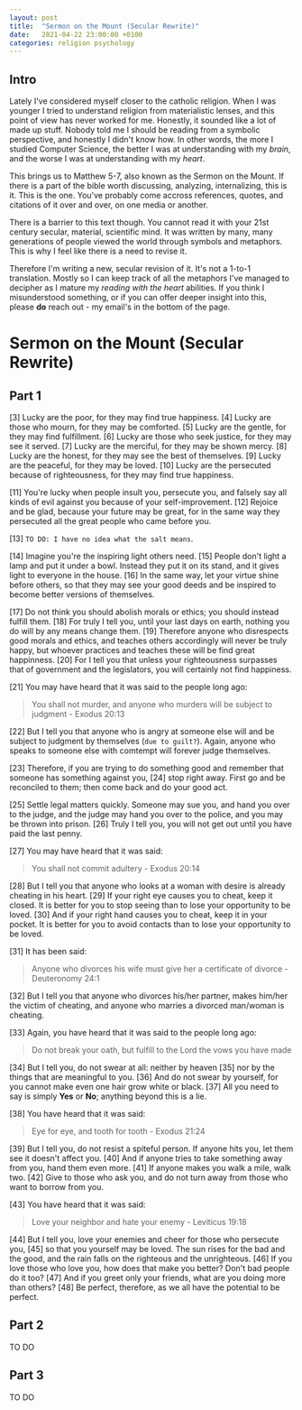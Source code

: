 ```yaml
---
layout: post
title:  "Sermon on the Mount (Secular Rewrite)"
date:   2021-04-22 23:00:00 +0100
categories: religion psychology
---
```


## Intro

Lately I've considered myself closer to the catholic religion. When I was younger I tried to understand religion from materialistic lenses, and this point of view has never worked for me. Honestly, it sounded like a lot of made up stuff. Nobody told me I should be reading from a symbolic perspective, and honestly I didn't know how. In other words, the more I studied Computer Science, the better I was at understanding with my _brain_, and the worse I was at understanding with my _heart_.

This brings us to Matthew 5-7, also known as the Sermon on the Mount. If there is a part of the bible worth discussing, analyzing, internalizing, this is it. This is the one. You've probably come accross references, quotes, and citations of it over and over, on one media or another.

There is a barrier to this text though. You cannot read it with your 21st century secular, material, scientific mind. It was written by many, many generations of people viewed the world through symbols and metaphors. This is why I feel like there is a need to revise it.

Therefore I'm writing a new, secular revision of it. It's not a 1-to-1 translation. Mostly so I can keep track of all the metaphors I've managed to decipher as I mature my  _reading with the heart_ abilities. If you think I misunderstood something, or if you can offer deeper insight into this, please **do** reach out - my email's in the bottom of the page. 

# Sermon on the Mount (Secular Rewrite)

## Part 1

[3] Lucky are the poor, for they may find true happiness. [4] Lucky are those who mourn, for they may be comforted. [5] Lucky are the gentle, for they may find fulfillment. [6] Lucky are those who seek justice, for they may see it served. [7] Lucky are the merciful, for they may be shown mercy. [8] Lucky are the honest, for they may see the best of themselves. [9] Lucky are the peaceful, for they may be loved. [10] Lucky are the persecuted because of righteousness, for they may find true happiness.

[11] You're lucky when people insult you, persecute you, and falsely say all kinds of evil against you because of your self-improvement. [12] Rejoice and be glad, because your future may be great, for in the same way they persecuted all the great people who came before you.

[13] `TO DO: I have no idea what the salt means`.

[14] Imagine you're the inspiring light others need. [15] People don't light a lamp and put it under a bowl. Instead they put it on its stand, and it gives light to everyone in the house. [16] In the same way, let your virtue shine before others, so that they may see your good deeds and be inspired to become better versions of themselves.

[17] Do not think you should abolish morals or ethics; you should instead fulfill them. [18] For truly I tell you, until your last days on earth, nothing you do will by any means change them. [19] Therefore anyone who disrespects good morals and ethics, and teaches others accordingly will never be truly happy, but whoever practices and teaches these will be find great happinness. [20] For I tell you that unless your righteousness surpasses that of government and the legislators, you will certainly not find happiness.

[21] You may have heard that it was said to the people long ago:
> You shall not murder, and anyone who murders will be subject to judgment - Exodus 20:13

[22] But I tell you that anyone who is angry at someone else will and be subject to judgment by themselves (`due to guilt?`). Again, anyone who speaks to someone else with comtempt will forever judge themselves.

[23] Therefore, if you are trying to do something good and remember that someone has something against you, [24] stop right away. First go and be reconciled to them; then come back and do your good act.

[25] Settle legal matters quickly. Someone may sue you, and hand you over to the judge, and the judge may hand you over to the police, and you may be thrown into prison. [26] Truly I tell you, you will not get out until you have paid the last penny.

[27] You may have heard that it was said:
> You shall not commit adultery - Exodus 20:14

[28] But I tell you that anyone who looks at a woman with desire is already cheating in his heart. [29] If your right eye causes you to cheat, keep it closed. It is better for you to stop seeing than to lose your opportunity to be loved. [30] And if your right hand causes you to cheat, keep it in your pocket. It is better for you to avoid contacts than to lose your opportunity to be loved.

[31] It has been said:
> Anyone who divorces his wife must give her a certificate of divorce - Deuteronomy 24:1

[32] But I tell you that anyone who divorces his/her partner, makes him/her the victim of cheating, and anyone who marries a divorced man/woman is cheating.

[33] Again, you have heard that it was said to the people long ago:
> Do not break your oath, but fulfill to the Lord the vows you have made

[34] But I tell you, do not swear at all: neither by heaven [35] nor by the things that are meaningful to you. [36] And do not swear by yourself, for you cannot make even one hair grow white or black. [37] All you need to say is simply **Yes** or **No**; anything beyond this is a lie.

[38] You have heard that it was said:
> Eye for eye, and tooth for tooth - Exodus 21:24

[39] But I tell you, do not resist a spiteful person. If anyone hits you, let them see it doesn't affect you. [40] And if anyone tries to take something away from you, hand them even more. [41] If anyone makes you walk a mile, walk two. [42] Give to those who ask you, and do not turn away from those who want to borrow from you.

[43] You have heard that it was said:
> Love your neighbor and hate your enemy - Leviticus 19:18

[44] But I tell you, love your enemies and cheer for those who persecute you, [45] so that you yourself may be loved. The sun rises for the bad and the good, and the rain falls on the righteous and the unrighteous. [46] If you love those who love you, how does that make you better? Don't bad people do it too? [47] And if you greet only your friends, what are you doing more than others? [48] Be perfect, therefore, as we all have the potential to be perfect.

## Part 2

TO DO

## Part 3

TO DO